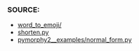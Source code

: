 ### SOURCE:
 * [word_to_emoji/](https://github.com/gil9red/SimplePyScripts/tree/67bc8b96b396b42bae51e9757c84793e46864694/word_to_emoji)
 * [shorten.py](https://github.com/gil9red/SimplePyScripts/blob/cd5bf42742b2de4706a82aecb00e20ca0f043f8e/shorten.py)
 * [pymorphy2__examples/normal_form.py](https://github.com/gil9red/SimplePyScripts/blob/ee42e9b86a9d872532149a099df5da59d83abb17/pymorphy2__examples/normal_form.py)
